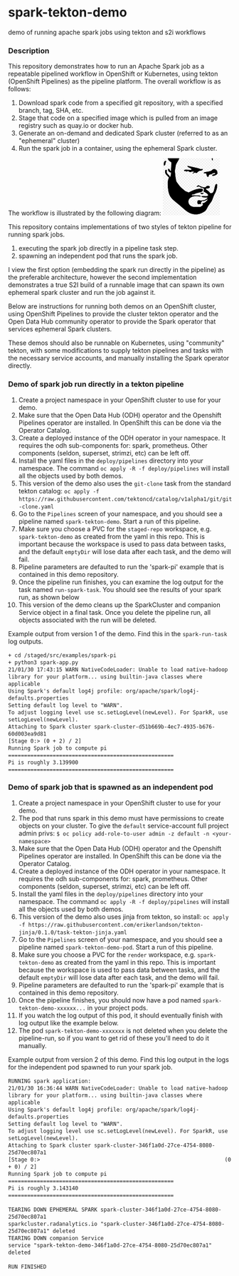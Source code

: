 # spark-tekton-demo

demo of running apache spark jobs using tekton and s2i workflows

### Description

This repository demonstrates how to run an Apache Spark job as a repeatable pipelined workflow in OpenShift or Kubernetes,
using tekton (OpenShift Pipelines) as the pipeline platform.
The overall workflow is as follows:
1. Download spark code from a specified git repository, with a specified branch, tag, SHA, etc.
1. Stage that code on a specified image which is pulled from an image registry such as quay.io or docker hub.
1. Generate an on-demand and dedicated Spark cluster (referred to as an "ephemeral" cluster)
1. Run the spark job in a container, using the ephemeral Spark cluster.

The workflow is illustrated by the following diagram:
![Workflow Diagram](assets/workflow-features.png)

This repository contains implementations of two styles of tekton pipeline for running spark jobs.
1. executing the spark job directly in a pipeline task step.
1. spawning an independent pod that runs the spark job.

I view the first option (embedding the spark run directly in the pipeline) as the preferable architecture,
however the second implementation demonstrates a true S2I build of a runnable image that can spawn its own ephemeral
spark cluster and run the job against it.

Below are instructions for running both demos on an OpenShift cluster,
using OpenShift Pipelines to provide the cluster tekton operator and
the Open Data Hub community operator to provide the Spark operator that services ephemeral Spark clusters.

These demos should also be runnable on Kubernetes, using "community" tekton,
with some modifications to supply tekton pipelines and tasks with the necessary service accounts,
and manually installing the Spark operator directly.

### Demo of spark job run directly in a tekton pipeline

1. Create a project namespace in your OpenShift cluster to use for your demo.
1. Make sure that the Open Data Hub (ODH) operator and the Openshift Pipelines operator are installed. In OpenShift this can be done via the Operator Catalog.
1. Create a deployed instance of the ODH operator in your namespace. It requires the odh sub-components for: spark, prometheus. Other components (seldon, superset, strimzi, etc) can be left off.
1. Install the yaml files in the `deploy/pipelines` directory into your namespace. The command `oc apply -R -f deploy/pipelines` will install all the objects used by both demos.
1. This version of the demo also uses the `git-clone` task from the standard tekton catalog: `oc apply -f https://raw.githubusercontent.com/tektoncd/catalog/v1alpha1/git/git-clone.yaml`
1. Go to the `Pipelines` screen of your namespace, and you should see a pipeline named `spark-tekton-demo`. Start a run of this pipeline.
1. Make sure you choose a PVC for the `staged-repo` workspace, e.g. `spark-tekton-demo` as created from the yaml in this repo. This is important because the workspace is used to pass data between tasks, and the default `emptyDir` will lose data after each task, and the demo will fail.
1. Pipeline parameters are defaulted to run the 'spark-pi' example that is contained in this demo repository.
1. Once the pipeline run finishes, you can examine the log output for the task named `run-spark-task`. You should see the results of your spark run, as shown below
1. This version of the demo cleans up the SparkCluster and companion Service object in a final task. Once you delete the pipeline run, all objects associated with the run will be deleted.

Example output from version 1 of the demo.
Find this in the `spark-run-task` log outputs.
```
+ cd /staged/src/examples/spark-pi
+ python3 spark-app.py
21/01/30 17:43:15 WARN NativeCodeLoader: Unable to load native-hadoop library for your platform... using builtin-java classes where applicable
Using Spark's default log4j profile: org/apache/spark/log4j-defaults.properties
Setting default log level to "WARN".
To adjust logging level use sc.setLogLevel(newLevel). For SparkR, use setLogLevel(newLevel).
Attaching to Spark cluster spark-cluster-d51b669b-4ec7-4935-b676-60d003ea9d81
[Stage 0:> (0 + 2) / 2] 
Running Spark job to compute pi
====================================================
Pi is roughly 3.139900
====================================================
```

### Demo of spark job that is spawned as an independent pod

1. Create a project namespace in your OpenShift cluster to use for your demo.
1. The pod that runs spark in this demo must have permissions to create objects on your cluster. To give the `default` service-account full project admin privs: `$ oc policy add-role-to-user admin -z default -n <your-namespace>`
1. Make sure that the Open Data Hub (ODH) operator and the Openshift Pipelines operator are installed. In OpenShift this can be done via the Operator Catalog.
1. Create a deployed instance of the ODH operator in your namespace. It requires the odh sub-components for: spark, prometheus. Other components (seldon, superset, strimzi, etc) can be left off.
1. Install the yaml files in the `deploy/pipelines` directory into your namespace. The command `oc apply -R -f deploy/pipelines` will install all the objects used by both demos.
1. This version of the demo also uses jinja from tekton, so install: `oc apply -f https://raw.githubusercontent.com/erikerlandson/tekton-jinja/0.1.0/task-tekton-jinja.yaml`
1. Go to the `Pipelines` screen of your namespace, and you should see a pipeline named `spark-tekton-demo-pod`. Start a run of this pipeline.
1. Make sure you choose a PVC for the `render` workspace, e.g. `spark-tekton-demo` as created from the yaml in this repo. This is important because the workspace is used to pass data between tasks, and the default `emptyDir` will lose data after each task, and the demo will fail.
1. Pipeline parameters are defaulted to run the 'spark-pi' example that is contained in this demo repository.
1. Once the pipeline finishes, you should now have a pod named `spark-tekton-demo-xxxxxx...` in your project pods.
1. If you watch the log output of this pod, it should eventually finish with log output like the example below.
1. The pod `spark-tekton-demo-xxxxxxx` is not deleted when you delete the pipeline-run, so if you want to get rid of these you'll need to do it manually.

Example output from version 2 of this demo.
Find this log output in the logs for the independent pod spawned to run your spark job.
```
RUNNING spark application:
21/01/30 16:36:44 WARN NativeCodeLoader: Unable to load native-hadoop library for your platform... using builtin-java classes where applicable
Using Spark's default log4j profile: org/apache/spark/log4j-defaults.properties
Setting default log level to "WARN".
To adjust logging level use sc.setLogLevel(newLevel). For SparkR, use setLogLevel(newLevel).
Attaching to Spark cluster spark-cluster-346f1a0d-27ce-4754-8080-25d70ec807a1
[Stage 0:>                                                          (0 + 0) / 2]
Running Spark job to compute pi
====================================================
Pi is roughly 3.143140
====================================================

TEARING DOWN EPHEMERAL SPARK spark-cluster-346f1a0d-27ce-4754-8080-25d70ec807a1
sparkcluster.radanalytics.io "spark-cluster-346f1a0d-27ce-4754-8080-25d70ec807a1" deleted
TEARING DOWN companion Service
service "spark-tekton-demo-346f1a0d-27ce-4754-8080-25d70ec807a1" deleted

RUN FINISHED
```
